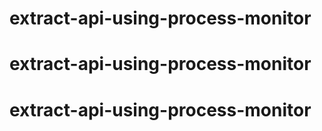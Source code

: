 # extract-api-using-process-monitor
# extract-api-using-process-monitor
# extract-api-using-process-monitor
